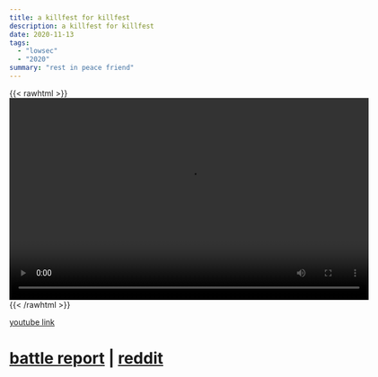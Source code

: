 ```yaml
---
title: a killfest for killfest
description: a killfest for killfest
date: 2020-11-13
tags:
  - "lowsec"
  - "2020"
summary: "rest in peace friend"
---
```


{{< rawhtml >}}<video width="640" height="360" controls>
<source src="https://crowdfile.net/snuffed/killfest.mp4" type="video/mp4">
Your browser does not support the video tag.</video>{{< /rawhtml >}}

[youtube link](https://www.youtube.com/watch?v=_u3g5LLy_lc)

# [battle report](https://br.evetools.org/br/5faf05ad0ece6d001a878196) | [reddit](https://www.reddit.com/r/Eve/comments/jtqwj2/huloa_a_killfest_for_killfest/)
